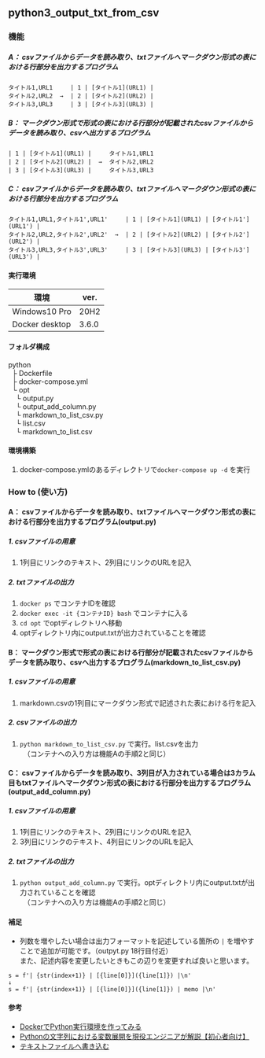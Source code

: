 ## python3_output_txt_from_csv
### 機能
##### A： csvファイルからデータを読み取り、txtファイルへマークダウン形式の表における行部分を出力するプログラム
```
タイトル1,URL1     | 1 | [タイトル1](URL1) |
タイトル2,URL2  →  | 2 | [タイトル2](URL2) |
タイトル3,URL3     | 3 | [タイトル3](URL3) |
```

##### B： マークダウン形式で形式の表における行部分が記載されたcsvファイルからデータを読み取り、csvへ出力するプログラム
```
| 1 | [タイトル1](URL1) |     タイトル1,URL1
| 2 | [タイトル2](URL2) |  →  タイトル2,URL2
| 3 | [タイトル3](URL3) |     タイトル3,URL3
```

##### C： csvファイルからデータを読み取り、txtファイルへマークダウン形式の表における行部分を出力するプログラム
```
タイトル1,URL1,タイトル1',URL1'     | 1 | [タイトル1](URL1) | [タイトル1'](URL1') |
タイトル2,URL2,タイトル2',URL2'  →  | 2 | [タイトル2](URL2) | [タイトル2'](URL2') |
タイトル3,URL3,タイトル3',URL3'     | 3 | [タイトル3](URL3) | [タイトル3'](URL3') |
```

#### 実行環境
| 環境 | ver. |
| ------------- | ------------- |
| Windows10 Pro | 20H2 |
| Docker desktop | 3.6.0 |

#### フォルダ構成
python  
&nbsp;&nbsp;├ Dockerfile  
&nbsp;&nbsp;├ docker-compose.yml  
&nbsp;&nbsp;└ opt  
&nbsp;&nbsp;&nbsp;&nbsp;└ output.py  
&nbsp;&nbsp;&nbsp;&nbsp;└ output_add_column.py  
&nbsp;&nbsp;&nbsp;&nbsp;└ markdown_to_list_csv.py  
&nbsp;&nbsp;&nbsp;&nbsp;└ list.csv  
&nbsp;&nbsp;&nbsp;&nbsp;└ markdown_to_list.csv  

#### 環境構築
1. docker-compose.ymlのあるディレクトリで`docker-compose up -d` を実行

### How to (使い方)
#### A： csvファイルからデータを読み取り、txtファイルへマークダウン形式の表における行部分を出力するプログラム(output.py)
##### 1. csvファイルの用意
1. 1列目にリンクのテキスト、2列目にリンクのURLを記入

##### 2. txtファイルの出力
1. `docker ps` でコンテナIDを確認
1. `docker exec -it {コンテナID} bash` でコンテナに入る
1. `cd opt` でoptディレクトリへ移動
1. optディレクトリ内にoutput.txtが出力されていることを確認

#### B： マークダウン形式で形式の表における行部分が記載されたcsvファイルからデータを読み取り、csvへ出力するプログラム(markdown_to_list_csv.py)
##### 1. csvファイルの用意
1. markdown.csvの1列目にマークダウン形式で記述された表における行を記入

##### 2. csvファイルの出力
1. `python markdown_to_list_csv.py` で実行。list.csvを出力  
　（コンテナへの入り方は機能Aの手順2と同じ）

#### C： csvファイルからデータを読み取り、3列目が入力されている場合は3カラム目もtxtファイルへマークダウン形式の表における行部分を出力するプログラム(output_add_column.py)

##### 1. csvファイルの用意
1. 1列目にリンクのテキスト、2列目にリンクのURLを記入
1. 3列目にリンクのテキスト、4列目にリンクのURLを記入

##### 2. txtファイルの出力
1. `python output_add_column.py` で実行。optディレクトリ内にoutput.txtが出力されていることを確認  
　（コンテナへの入り方は機能Aの手順2と同じ）

#### 補足
- 列数を増やしたい場合は出力フォーマットを記述している箇所の `|` を増やすことで追加が可能です。（outpyt.py 18行目付近）  
また、記述内容を変更したいときもこの辺りを変更すれば良いと思います。

```
s = f'| {str(index+1)} | [{line[0]}]({line[1]}) |\n'
↓
s = f'| {str(index+1)} | [{line[0]}]({line[1]}) | memo |\n'
```

#### 参考
- [DockerでPython実行環境を作ってみる](https://qiita.com/jhorikawa_err/items/fb9c03c0982c29c5b6d5)
- [Pythonの文字列における変数展開を現役エンジニアが解説【初心者向け】](https://techacademy.jp/magazine/22721)
- [テキストファイルへ書き込む](https://www.javadrive.jp/python/file/index3.html)
